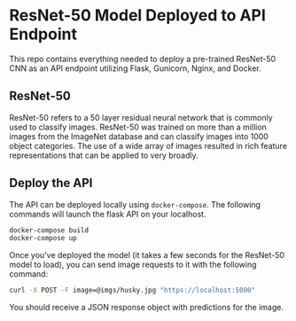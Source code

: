 # ResNet-50 Model Deployed to API Endpoint  
This repo contains everything needed to deploy a pre-trained ResNet-50 CNN as an API endpoint utilizing Flask, Gunicorn, Nginx, and Docker.  

## ResNet-50
ResNet-50 refers to a 50 layer residual neural network that is commonly used to classify images. ResNet-50 was trained on more than a million images from the ImageNet database and can classify images into 1000 object categories. The use of a wide array of images resulted in rich feature representations that can be applied to very broadly.  

## Deploy the API  
The API can be deployed locally using `docker-compose`. The following commands will launch the flask API on your localhost.  

```bash  
docker-compose build  
docker-compose up
```  

Once you've deployed the model (it takes a few seconds for the ResNet-50 model to load), you can send image requests to it with the following command:  

```bash  
curl -X POST -F image=@imgs/husky.jpg "https://localhost:5000"
```  

You should receive a JSON response object with predictions for the image.
